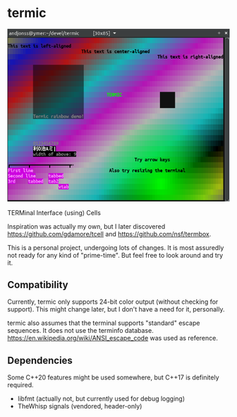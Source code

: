 # termic

![demo1](screenshots/demo1.png?raw=true "demo1")

TERMinal Interface (using) Cells

Inspiration was actually my own, but I later discovered https://github.com/gdamore/tcell and https://github.com/nsf/termbox.

This is a personal project, undergoing lots of changes. It is most
assuredly not ready for any kind of "prime-time".  But feel free to
look around and try it.


## Compatibility

Currently, termic only supports 24-bit color output (without checking
for support).  This might change later, but I don't have a need for
it, personally.

termic also assumes that the terminal supports "standard" escape
sequences. It does not use the terminfo
database. https://en.wikipedia.org/wiki/ANSI_escape_code was used as
reference.


## Dependencies

Some C++20 features might be used somewhere, but C++17 is definitely required.

* libfmt  (actually not, but currently used for debug logging)
* TheWhisp signals  (vendored, header-only)
